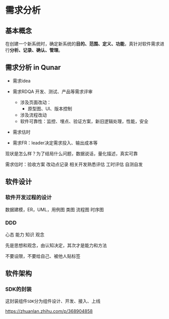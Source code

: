 

# 需求分析

## 基本概念

在创建一个新系统时，确定新系统的**目的、范围、定义、功能**，真针对软件需求进行**分析、记录、确认、管理**。













## 需求分析 in Qunar

- 需求idea

- 需求RDQA 开发、测试、产品等需求评审
  - 涉及页面改动：
    - 原型图、UI、版本控制
  - 涉及流程改动
  - 软件可靠性：监控、埋点、验证方案，新旧逻辑处理，性能，安全

- 需求估时

- 需求FR：leader决定需求投入、输出成本等



现状是怎么样？为了结局什么问题，数据说话，量化描述，真实可靠



需求估时：验收方案 改动点记录 相关开发熟悉评估 工时评估 自测自发





## 软件设计

### 软件开发过程的设计

数据建模，ER，UML，用例图 类图 流程图 时序图

### DDD







心态 能力 知识 观念



先是思想和观念，由认知决定，其次才是能力和方法





不要设限，不要给自己、被他人贴标签







## 软件架构

### SDK的封装

这封装组件`SDK`分为组件设计、开发、接入、上线

https://zhuanlan.zhihu.com/p/368904858

































